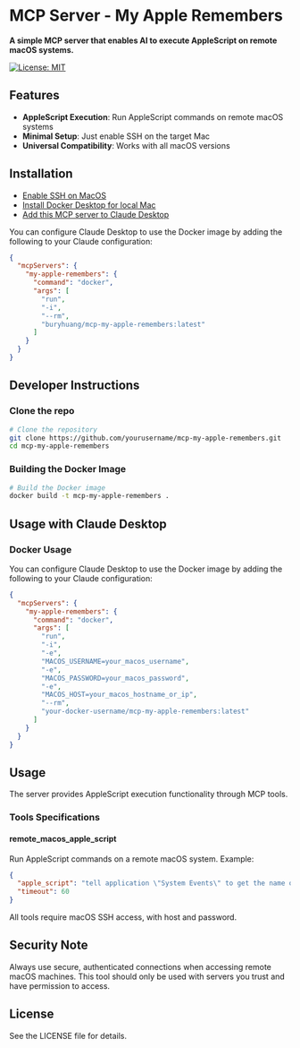 # MCP Server - My Apple Remembers
**A simple MCP server that enables AI to execute AppleScript on remote macOS systems.**

[![License: MIT](https://img.shields.io/badge/License-MIT-yellow.svg)](https://opensource.org/licenses/MIT)

## Features

* **AppleScript Execution**: Run AppleScript commands on remote macOS systems
* **Minimal Setup**: Just enable SSH on the target Mac 
* **Universal Compatibility**: Works with all macOS versions

## Installation
- [Enable SSH on MacOS](https://support.apple.com/guide/mac-help/allow-a-remote-computer-to-access-your-mac-mchlp1066/mac)
- [Install Docker Desktop for local Mac](https://docs.docker.com/desktop/setup/install/mac-install/)
- [Add this MCP server to Claude Desktop](https://modelcontextprotocol.io/quickstart/user)

You can configure Claude Desktop to use the Docker image by adding the following to your Claude configuration:
```json
{
  "mcpServers": {
    "my-apple-remembers": {
      "command": "docker",
      "args": [
        "run",
        "-i",
        "--rm",
        "buryhuang/mcp-my-apple-remembers:latest"
      ]
    }
  }
}
```

## Developer Instructions
### Clone the repo
```bash
# Clone the repository
git clone https://github.com/yourusername/mcp-my-apple-remembers.git
cd mcp-my-apple-remembers
```

### Building the Docker Image

```bash
# Build the Docker image
docker build -t mcp-my-apple-remembers .
```

## Usage with Claude Desktop

### Docker Usage

You can configure Claude Desktop to use the Docker image by adding the following to your Claude configuration:

```json
{
  "mcpServers": {
    "my-apple-remembers": {
      "command": "docker",
      "args": [
        "run",
        "-i",
        "-e",
        "MACOS_USERNAME=your_macos_username",
        "-e",
        "MACOS_PASSWORD=your_macos_password",
        "-e",
        "MACOS_HOST=your_macos_hostname_or_ip",
        "--rm",
        "your-docker-username/mcp-my-apple-remembers:latest"
      ]
    }
  }
}
```

## Usage

The server provides AppleScript execution functionality through MCP tools.

### Tools Specifications

#### remote_macos_apple_script
Run AppleScript commands on a remote macOS system. Example:
```json
{
  "apple_script": "tell application \"System Events\" to get the name of every process",
  "timeout": 60
}
```

All tools require macOS SSH access, with host and password.

## Security Note

Always use secure, authenticated connections when accessing remote macOS machines. This tool should only be used with servers you trust and have permission to access.

## License

See the LICENSE file for details. 
